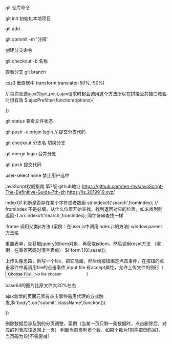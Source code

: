 git 仓库命令

git init 初始化本地项目

git add . 

git commit -m '注释'

创建分支命令

git checkout -b 名称

查看分支
git branch

css3 垂直居中
transform:translate(-50%,-50%)

// 每次发送ajax的get,post,ajax请求时都会调用这个方法所以在拼接公共接口域名时很有效
$.ajaxPrefilter(function(options){

})

git status 查看文件状态

git push -u origin login // 提交分支代码

git checkout 分支名 切换分支

git merge login 合并分支

git push 提交代码


user-select:none 禁止用户选中


javaScript权威指南 第7版 github地址 
https://github.com/ten-ltw/JavaScript-The-Definitive-Guide-7th-zh 
https://js.2019919.xyz/

indexOf 
判断是否存在某个字符或者数组
str.indexof('search',fromIndex); // fromIndex 不是必填，从什么位置开始查找，找到返回对应的位置，如未找到则返回-1
arr.indexof('search',fromIndex); 同字符串查找一样

iframe 调用父类js方法 (案例：在user.js中调用index.js的方法)
window.parent.方法名

重置表单，先获取jquery的form对象，再获取jsdom，然后调用reset方法 （案例：在重置密码时清空表单）
$('form')[0].reset();

上传头像思路，新写一个file，把它隐藏，然后给按钮绑定点击事件，在按钮的点击事件中再调用file的点击事件,input file 有accept属性，允许上传文件的例行（ <input type="file" id="file" class="upload-img" accept="image/png,image/jpeg">）

base64的图片比原文件大30%左右

ajax新增的页面元素有点击事件需用代理的方式触发,$('body').on('submit','className',function(){
  
})


删除数据后涉及到的分页调整，案例（当某一页只剩一条数据时，点击删除后，对应的列表应该返回上一页）
判断当前页列表个数，如果个数为1则需把页码减1，当页码为1时不需要减1